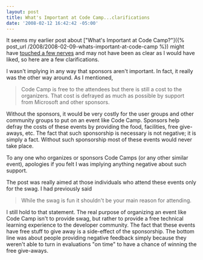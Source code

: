 ```yaml
---
layout: post
title: What's Important at Code Camp...clarifications
date: '2008-02-12 16:42:42 -05:00'
---
```


It seems my earlier post about ["What's Important at Code Camp?"]({% post_url /2008/2008-02-09-whats-important-at-code-camp %}) might have [touched a few nerves](http://drowningintechnicaldebt.com/blogs/shawnweisfeld/archive/2008/02/11/codecamps-and-sponsorships.aspx) and may not have been as clear as I would have liked, so here are a few clarifications.

I wasn't implying in any way that sponsors aren't important. In fact, it really was the other way around. As I mentioned, 

> Code Camp is free to the attendees but there is still a cost to the organizers. That cost is defrayed as much as possible by support from Microsoft and other sponsors.

Without the sponsors, it would be very costly for the user groups and other community groups to put on an event like Code Camp. Sponsors help defray the costs of these events by providing the food, facilities, free give-aways, etc. The fact that such sponsorship is necessary is not negative; it is simply a fact. Without such sponsorship most of these events would never take place.

To any one who organizes or sponsors Code Camps (or any other similar event), apologies if you felt I was implying anything negative about such support.

The post was really aimed at those individuals who attend these events only for the swag. I had previously said

> While the swag is fun it shouldn't be your main reason for attending.

I still hold to that statement. The real purpose of organizing an event like Code Camp isn't to provide swag, but rather to provide a free technical learning experience to the developer community. The fact that these events have free stuff to give away is a side-effect of the sponsorship. The bottom line was about people providing negative feedback simply because they weren't able to turn in evaluations "on time" to have a chance of winning the free give-aways.
